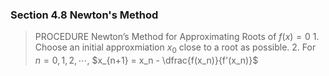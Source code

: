 ### Section 4.8 Newton's Method

>PROCEDURE Newton’s Method for Approximating Roots of $f(x)=0$
1\. Choose an initial approxmiation $x_0$ close to a root as possible.
2\. For $n=0, 1, 2, \cdots$, $x_{n+1} = x_n - \dfrac{f(x_n)}{f'(x_n)}$
